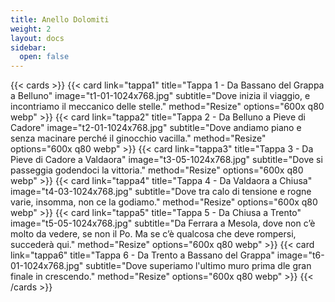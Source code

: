 ```yaml
---
title: Anello Dolomiti
weight: 2
layout: docs
sidebar:
  open: false
---
```




<!--more-->

{{< cards >}}
  {{< card link="tappa1" title="Tappa 1 - Da Bassano del Grappa a Belluno" image="t1-01-1024x768.jpg" subtitle="Dove inizia il viaggio, e incontriamo il meccanico delle stelle." method="Resize" options="600x q80 webp" >}}
  {{< card link="tappa2" title="Tappa 2 - Da Belluno a Pieve di Cadore" image="t2-01-1024x768.jpg" subtitle="Dove andiamo piano e senza macinare perché il ginocchio vacilla." method="Resize" options="600x q80 webp" >}}
  {{< card link="tappa3" title="Tappa 3 - Da Pieve di Cadore a Valdaora" image="t3-05-1024x768.jpg" subtitle="Dove si passeggia godendoci la vittoria." method="Resize" options="600x q80 webp" >}}
  {{< card link="tappa4" title="Tappa 4 - Da Valdaora a Chiusa" image="t4-03-1024x768.jpg" subtitle="Dove tra calo di tensione e rogne varie, insomma, non ce la godiamo." method="Resize" options="600x q80 webp" >}}
  {{< card link="tappa5" title="Tappa 5 - Da Chiusa a Trento" image="t5-05-1024x768.jpg" subtitle="Da Ferrara a Mesola, dove non c’è molto da vedere, se non il Po. Ma se c’è qualcosa che deve rompersi, succederà qui." method="Resize" options="600x q80 webp" >}}
  {{< card link="tappa6" title="Tappa 6 - Da Trento a Bassano del Grappa" image="t6-01-1024x768.jpg" subtitle="Dove superiamo l'ultimo muro prima dle gran finale in crescendo." method="Resize" options="600x q80 webp" >}}
{{< /cards >}}